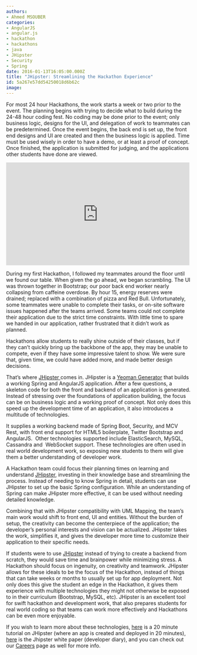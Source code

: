 ```yaml
---
authors:
- Ahmed MSOUBER
categories:
- AngularJS
- angular.js
- hackathon
- hackathons
- java
- JHipster
- Security
- Spring
date: 2016-01-13T16:05:00.000Z
title: "JHipster: Streamlining the Hackathon Experience"
id: 5a267e57dd54250018d6b62c
image: 
---
```


For most 24 hour Hackathons, the work starts a week or two prior to the event. The planning begins with trying to decide what to build during the 24-48 hour coding fest. No coding may be done prior to the event; only business logic, designs for the UI, and delegation of work to teammates can be predetermined. Once the event begins, the back end is set up, the front end designs and UI are created and then the business logic is applied. Time must be used wisely in order to have a demo, or at least a proof of concept. Once finished, the application is submitted for judging, and the applications other students have done are viewed.

<iframe allowfullscreen="" frameborder="0" height="281" src="https://www.youtube.com/embed/G4DqZ4x1Lsw?feature=oembed" width="500"></iframe>

During my first Hackathon, I followed my teammates around the floor until we found our table. When given the go ahead, we began scrambling. The UI was thrown together in Bootstrap; our poor back end worker nearly collapsing from caffeine overdose. By hour 15, energy reserves were drained; replaced with a combination of pizza and Red Bull. Unfortunately, some teammates were unable to complete their tasks, or on-site software issues happened after the teams arrived. Some teams could not complete their application due to the strict time constraints. With little time to spare we handed in our application, rather frustrated that it didn’t work as planned.

Hackathons allow students to really shine outside of their classes, but if they can’t quickly bring up the backbone of the app, they may be unable to compete, even if they have some impressive talent to show. We were sure that, given time, we could have added more, and made better design decisions.

That’s where [JHipster ](http://jhipster.github.io)comes in. JHipster is a [Yeoman Generator](http://yeoman.io/learning/index.html) that builds a working Spring and AngularJS application. After a few questions, a skeleton code for both the front and backend of an application is generated. Instead of stressing over the foundations of application building, the focus can be on business logic and a working proof of concept. Not only does this speed up the development time of an application, it also introduces a multitude of technologies.

It supplies a working backend made of Spring Boot, Security, and MCV Rest, with front end support for HTML5 boilerplate, Twitter Bootstrap and AngularJS.  Other technologies supported include ElasticSearch, MySQL, Cassandra and  WebSocket support. These technologies are often used in real world development work, so exposing new students to them will give them a better understanding of developer work.

A Hackathon team could focus their planning times on learning and understand [JHipster](http://jhipster.github.io), investing in their knowledge base and streamlining the process. Instead of needing to know Spring in detail, students can use JHipster to set up the basic Spring configuration. While an understanding of Spring can make JHipster more effective, it can be used without needing detailed knowledge.

Combining that with JHipster compatibility with UML Mapping, the team’s main work would shift to front end, UI and entities. Without the burden of setup, the creativity can become the centerpiece of the application; the developer’s personal interests and vision can be actualized. JHipster takes the work, simplifies it, and gives the developer more time to customize their application to their specific needs.

If students were to use [JHipster](http://jhipster.github.io) instead of trying to create a backend from scratch, they would save time and brainpower while minimizing stress. A Hackathon should focus on ingenuity, on creativity and teamwork. JHipster allows for these ideals to be the focus of the Hackathon, instead of things that can take weeks or months to usually set up for app deployment. Not only does this give the student an edge in the Hackathon, it gives them experience with multiple technologies they might not otherwise be exposed to in their curriculum (Bootstrap, MySQL, etc). JHipster is an excellent tool for swift hackathon and development work, that also prepares students for real world coding so that teams can work more effectively and Hackathons can be even more enjoyable.

If you wish to learn more about these technologies, [here](https://www.youtube.com/watch?v=d1MEM8PdAzQ) is a 20 minute tutorial on JHipster (where an app is created and deployed in 20 minutes), [here](https://blog.ippon.tech/jhipster-whitepaper/) is the Jhipster white paper (developer diary), and you can check out our [Careers](https://blog.ippon.tech/careers/) page as well for more info.
